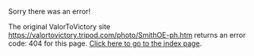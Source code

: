 

Sorry there was an error!

The original ValorToVictory site https://valortovictory.tripod.com/photo/SmithOE-ph.htm returns an error code: 404 for this page. [Click here to go to the index page](../index.md).